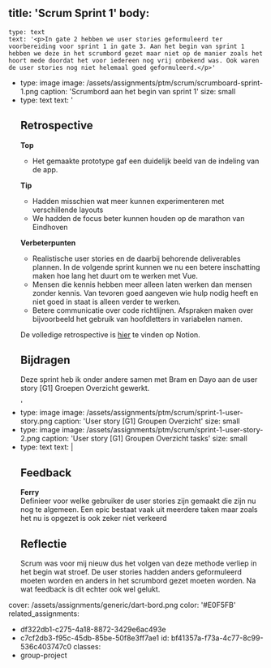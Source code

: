 title: 'Scrum Sprint 1'
body:
  -
    type: text
    text: '<p>In gate 2 hebben we user stories geformuleerd ter voorbereiding voor sprint 1 in gate 3. Aan het begin van sprint 1 hebben we deze in het scrumbord gezet maar niet op de manier zoals het hoort mede doordat het voor iedereen nog vrij onbekend was. Ook waren de user stories nog niet helemaal goed geformuleerd.</p>'
  -
    type: image
    image: /assets/assignments/ptm/scrum/scrumboard-sprint-1.png
    caption: 'Scrumbord aan het begin van sprint 1'
    size: small
  -
    type: text
    text: '<h2>Retrospective</h2><p><b>Top</b><br></p><ul><li>Het gemaakte prototype gaf een duidelijk beeld van de indeling van de app.</li></ul><p><b>Tip</b><br></p><ul><li>Hadden misschien wat meer kunnen experimenteren met verschillende layouts</li><li>We hadden de focus beter kunnen houden op de marathon van Eindhoven</li></ul><p><b>Verbeterpunten</b></p><ul><li>Realistische user stories en de daarbij behorende deliverables plannen. In de volgende sprint kunnen we nu een betere inschatting maken hoe lang het duurt om te werken met Vue.</li><li>Mensen die kennis hebben meer alleen laten werken dan mensen zonder kennis. Van tevoren goed aangeven wie hulp nodig heeft en niet goed in staat is alleen verder te werken.</li><li>Betere communicatie over code richtlijnen. Afspraken maken over bijvoorbeeld het gebruik van hoofdletters in variabelen namen.</li></ul><p>De volledige retrospective is <a href="https://www.notion.so/Retrospective-4e575ae8a8614b8e9cc2b989f5870f1e" target="_blank">hier</a> te vinden op Notion.</p><h2>Bijdragen</h2><p>Deze sprint heb ik onder andere samen met Bram en Dayo aan de user story [G1] Groepen Overzicht gewerkt.</p>'
  -
    type: image
    image: /assets/assignments/ptm/scrum/sprint-1-user-story.png
    caption: 'User story [G1] Groupen Overzicht'
    size: small
  -
    type: image
    image: /assets/assignments/ptm/scrum/sprint-1-user-story-2.png
    caption: 'User story [G1] Groupen Overzicht tasks'
    size: small
  -
    type: text
    text: |
      <h2>Feedback<br></h2><p><b>Ferry<br></b>Definieer voor welke gebruiker de user stories zijn gemaakt die zijn
       nu nog te algemeen. Een epic bestaat vaak uit meerdere taken maar zoals
       het nu is opgezet is ook zeker niet verkeerd</p><h2>Reflectie</h2><p>Scrum was voor mij nieuw dus het volgen van deze methode verliep in het begin wat stroef. De user stories hadden anders geformuleerd moeten worden en anders in het scrumbord gezet moeten worden. Na wat feedback is dit echter ook wel gelukt.</p>
cover: /assets/assignments/generic/dart-bord.png
color: '#E0F5FB'
related_assignments:
  - df322db1-c275-4a18-8872-3429e6ac493e
  - c7cf2db3-f95c-45db-85be-50f8e3ff7ae1
id: bf41357a-f73a-4c77-8c99-536c403747c0
classes:
  - group-project
